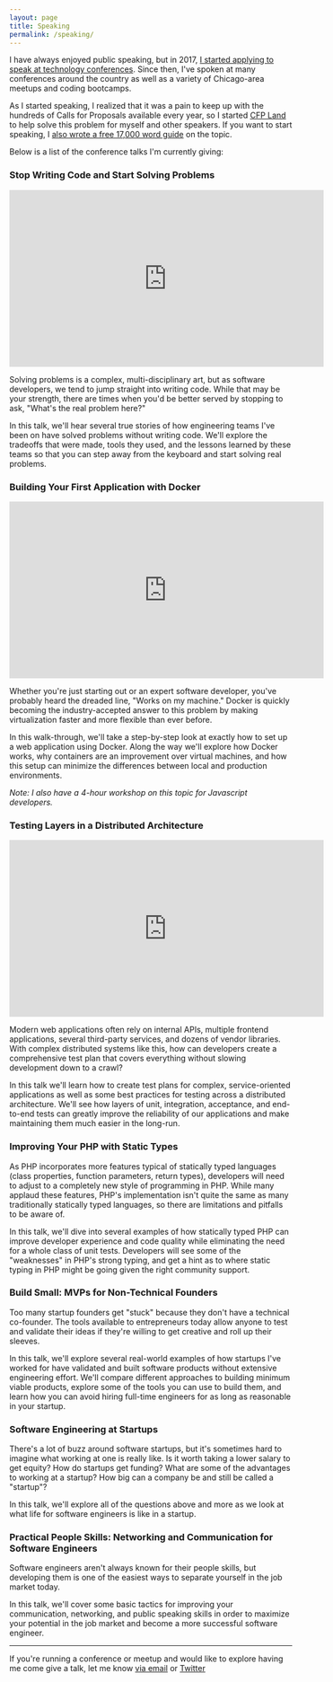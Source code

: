 ```yaml
---
layout: page
title: Speaking
permalink: /speaking/
---
```

<p>I have always enjoyed public speaking, but in 2017, <a href="https://www.karllhughes.com/posts/one-year-conference-summary">I started applying to speak at technology conferences</a>. Since then, I've spoken at many conferences around the country as well as a variety of Chicago-area meetups and coding bootcamps.</p>
<p>As I started speaking, I realized that it was a pain to keep up with the hundreds of Calls for Proposals available every year, so I started <a href="https://www.cfpland.com">CFP Land</a> to help solve this problem for myself and other speakers. If you want to start speaking, I <a href="https://www.cfpland.com/guides/speaking/">also wrote a free 17,000 word guide</a> on the topic.</p>
<p>Below is a list of the conference talks I'm currently giving:</p>

<h3>Stop Writing Code and Start Solving Problems</h3>

<div class="video-responsive">
<iframe width="560" height="315" src="https://www.youtube.com/embed/Aw5B8XDQLT8" frameborder="0" allow="accelerometer; autoplay; encrypted-media; gyroscope; picture-in-picture" allowfullscreen></iframe>
</div>

<p>Solving problems is a complex, multi-disciplinary art, but as software developers, we tend to jump straight into writing code. While that may be your strength, there are times when you'd be better served by stopping to ask, "What's the real problem here?"</p>
<p>In this talk, we'll hear several true stories of how engineering teams I've been on have solved problems without writing code. We'll explore the tradeoffs that were made, tools they used, and the lessons learned by these teams so that you can step away from the keyboard and start solving real problems.</p>

<h3>Building Your First Application with Docker</h3>

<div class="video-responsive">
<iframe width="560" height="315" src="https://www.youtube.com/embed/tltpMxXgaf4" frameborder="0" allow="accelerometer; autoplay; encrypted-media; gyroscope; picture-in-picture" allowfullscreen></iframe>
</div>

<p>Whether you're just starting out or an expert software developer, you've probably heard the dreaded line, "Works on my machine." Docker is quickly becoming the industry-accepted answer to this problem by making virtualization faster and more flexible than ever before.</p>
<p>In this walk-through, we'll take a step-by-step look at exactly how to set up a web application using Docker. Along the way we'll explore how Docker works, why containers are an improvement over virtual machines, and how this setup can minimize the differences between local and production environments.</p>
<p><em>Note: I also have a 4-hour workshop on this topic for Javascript developers.</em></p>

<h3>Testing Layers in a Distributed Architecture</h3>

<div class="video-responsive">
<iframe width="560" height="315" src="https://www.youtube.com/embed/NcQryexNKhM" frameborder="0" allow="accelerometer; autoplay; encrypted-media; gyroscope; picture-in-picture" allowfullscreen></iframe>
</div>

<p>Modern web applications often rely on internal APIs, multiple frontend applications, several third-party services, and dozens of vendor libraries. With complex distributed systems like this, how can developers create a comprehensive test plan that covers everything without slowing development down to a crawl?</p>
<p>In this talk we'll learn how to create test plans for complex, service-oriented applications as well as some best practices for testing across a distributed architecture. We'll see how layers of unit, integration, acceptance, and end-to-end tests can greatly improve the reliability of our applications and make maintaining them much easier in the long-run.</p>

<h3>Improving Your PHP with Static Types</h3>
<p>As PHP incorporates more features typical of statically typed languages (class properties, function parameters, return types), developers will need to adjust to a completely new style of programming in PHP. While many applaud these features, PHP's implementation isn't quite the same as many traditionally statically typed languages, so there are limitations and pitfalls to be aware of.</p>
<p>In this talk, we'll dive into several examples of how statically typed PHP can improve developer experience and code quality while eliminating the need for a whole class of unit tests. Developers will see some of the "weaknesses" in PHP's strong typing, and get a hint as to where static typing in PHP might be going given the right community support.</p>

<h3>Build Small: MVPs for Non-Technical Founders</h3>
<p>Too many startup founders get "stuck" because they don't have a technical co-founder. The tools available to entrepreneurs today allow anyone to test and validate their ideas if they're willing to get creative and roll up their sleeves.</p>
<p>In this talk, we'll explore several real-world examples of how startups I've worked for have validated and built software products without extensive engineering effort. We'll compare different approaches to building minimum viable products, explore some of the tools you can use to build them, and learn how you can avoid hiring full-time engineers for as long as reasonable in your startup.</p>

<h3>Software Engineering at Startups</h3>
<p>There's a lot of buzz around software startups, but it's sometimes hard to imagine what working at one is really like. Is it worth taking a lower salary to get equity? How do startups get funding? What are some of the advantages to working at a startup? How big can a company be and still be called a "startup"?</p>
<p>In this talk, we'll explore all of the questions above and more as we look at what life for software engineers is like in a startup.</p>

<h3>Practical People Skills: Networking and Communication for Software Engineers</h3>
<p>Software engineers aren't always known for their people skills, but developing them is one of the easiest ways to separate yourself in the job market today.</p>
<p>In this talk, we'll cover some basic tactics for improving your communication, networking, and public speaking skills in order to maximize your potential in the job market and become a more successful software engineer.</p>

<hr/>

<p>If you're running a conference or meetup and would like to explore having me come give a talk, let me know <a href="mailto:khughes.me@gmail.com">via email</a> or <a href="https://twitter.com/karllhughes">Twitter</a></p>

